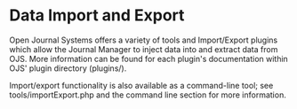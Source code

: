 # Data Import and Export

Open Journal Systems offers a variety of tools and Import/Export plugins which allow the Journal Manager to inject data into and extract data from OJS. More information can be found for each plugin's documentation within OJS' plugin directory \(plugins/\).

Import/export functionality is also available as a command-line tool; see tools/importExport.php and the command line section for more information.

